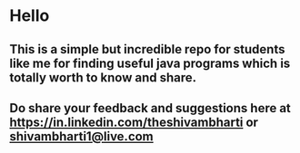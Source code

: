 # Hello
## This is a simple but incredible repo for students like me for finding useful java programs which is totally worth to know and share.

## Do share your feedback and suggestions here at https://in.linkedin.com/theshivambharti or shivambharti1@live.com